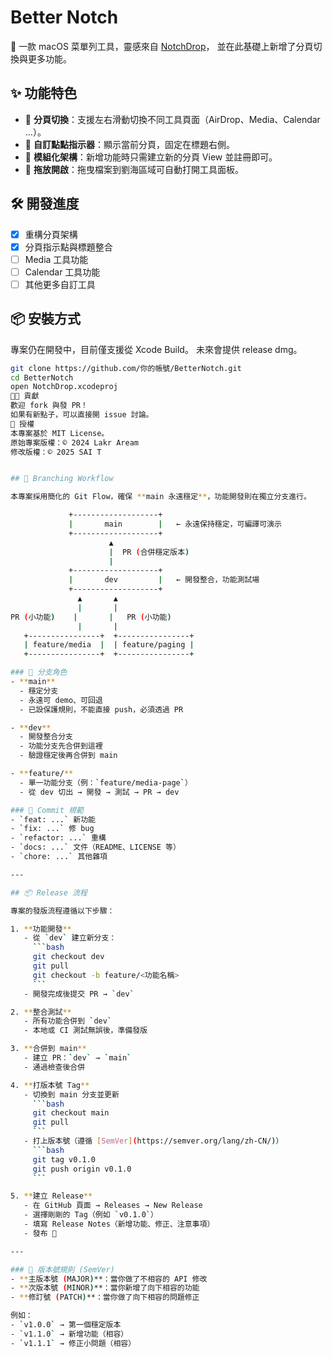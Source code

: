 # Better Notch

🚀 一款 macOS 菜單列工具，靈感來自 [NotchDrop](https://github.com/Lakr233/NotchDrop)，
並在此基礎上新增了分頁切換與更多功能。

## ✨ 功能特色
- 🔹 **分頁切換**：支援左右滑動切換不同工具頁面（AirDrop、Media、Calendar ...）。
- 🔹 **自訂點點指示器**：顯示當前分頁，固定在標題右側。
- 🔹 **模組化架構**：新增功能時只需建立新的分頁 View 並註冊即可。
- 🔹 **拖放開啟**：拖曳檔案到劉海區域可自動打開工具面板。

## 🛠️ 開發進度
- [x] 重構分頁架構
- [x] 分頁指示點與標題整合
- [ ] Media 工具功能
- [ ] Calendar 工具功能
- [ ] 其他更多自訂工具

## 📦 安裝方式
專案仍在開發中，目前僅支援從 Xcode Build。
未來會提供 release dmg。

```bash
git clone https://github.com/你的帳號/BetterNotch.git
cd BetterNotch
open NotchDrop.xcodeproj
🧑‍💻 貢獻
歡迎 fork 與發 PR！
如果有新點子，可以直接開 issue 討論。
📄 授權
本專案基於 MIT License。
原始專案版權：© 2024 Lakr Aream
修改版權：© 2025 SAI T


## 🔀 Branching Workflow

本專案採用簡化的 Git Flow，確保 **main 永遠穩定**，功能開發則在獨立分支進行。

             +-------------------+
             |       main        |   ← 永遠保持穩定，可編譯可演示
             +-------------------+
                      ▲
                      |  PR (合併穩定版本)
                      |
             +-------------------+
             |       dev         |   ← 開發整合，功能測試場
             +-------------------+
               ▲       ▲
               |       |
PR (小功能)    |       |   PR (小功能)
               |       |
   +----------------+  +----------------+
   | feature/media  |  | feature/paging |
   +----------------+  +----------------+

### 🔹 分支角色
- **main**  
  - 穩定分支  
  - 永遠可 demo、可回退  
  - 已設保護規則，不能直接 push，必須透過 PR

- **dev**  
  - 開發整合分支  
  - 功能分支先合併到這裡  
  - 驗證穩定後再合併到 main

- **feature/**  
  - 單一功能分支（例：`feature/media-page`）  
  - 從 dev 切出 → 開發 → 測試 → PR → dev

### 🔹 Commit 規範
- `feat: ...` 新功能  
- `fix: ...` 修 bug  
- `refactor: ...` 重構  
- `docs: ...` 文件（README、LICENSE 等）  
- `chore: ...` 其他雜項  

---

## 📦 Release 流程

專案的發版流程遵循以下步驟：

1. **功能開發**  
   - 從 `dev` 建立新分支：  
     ```bash
     git checkout dev
     git pull
     git checkout -b feature/<功能名稱>
     ```
   - 開發完成後提交 PR → `dev`

2. **整合測試**  
   - 所有功能合併到 `dev`  
   - 本地或 CI 測試無誤後，準備發版

3. **合併到 main**  
   - 建立 PR：`dev` → `main`  
   - 通過檢查後合併

4. **打版本號 Tag**  
   - 切換到 main 分支並更新
     ```bash
     git checkout main
     git pull
     ```
   - 打上版本號（遵循 [SemVer](https://semver.org/lang/zh-CN/)）
     ```bash
     git tag v0.1.0
     git push origin v0.1.0
     ```

5. **建立 Release**  
   - 在 GitHub 頁面 → Releases → New Release  
   - 選擇剛剛的 Tag（例如 `v0.1.0`）  
   - 填寫 Release Notes（新增功能、修正、注意事項）  
   - 發布 🚀

---

### 🔢 版本號規則 (SemVer)
- **主版本號 (MAJOR)**：當你做了不相容的 API 修改  
- **次版本號 (MINOR)**：當你新增了向下相容的功能  
- **修訂號 (PATCH)**：當你做了向下相容的問題修正  

例如：  
- `v1.0.0` → 第一個穩定版本  
- `v1.1.0` → 新增功能（相容）  
- `v1.1.1` → 修正小問題（相容）  

